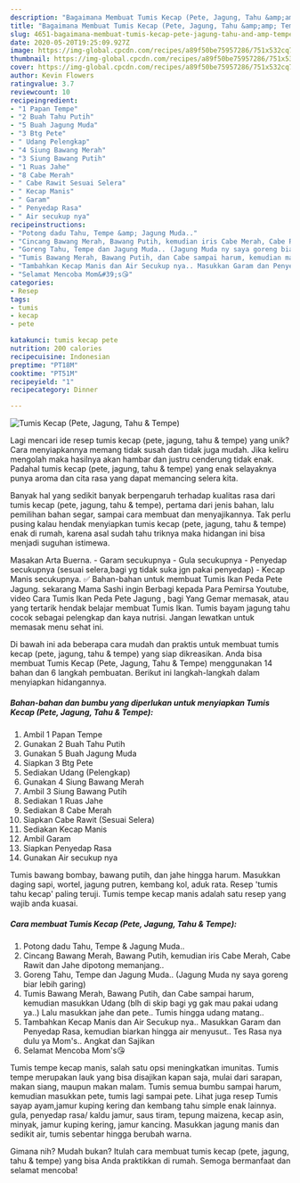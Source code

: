 ```yaml
---
description: "Bagaimana Membuat Tumis Kecap (Pete, Jagung, Tahu &amp;amp; Tempe), Menggugah Selera"
title: "Bagaimana Membuat Tumis Kecap (Pete, Jagung, Tahu &amp;amp; Tempe), Menggugah Selera"
slug: 4651-bagaimana-membuat-tumis-kecap-pete-jagung-tahu-and-amp-tempe-menggugah-selera
date: 2020-05-20T19:25:09.927Z
image: https://img-global.cpcdn.com/recipes/a89f50be75957286/751x532cq70/tumis-kecap-pete-jagung-tahu-tempe-foto-resep-utama.jpg
thumbnail: https://img-global.cpcdn.com/recipes/a89f50be75957286/751x532cq70/tumis-kecap-pete-jagung-tahu-tempe-foto-resep-utama.jpg
cover: https://img-global.cpcdn.com/recipes/a89f50be75957286/751x532cq70/tumis-kecap-pete-jagung-tahu-tempe-foto-resep-utama.jpg
author: Kevin Flowers
ratingvalue: 3.7
reviewcount: 10
recipeingredient:
- "1 Papan Tempe"
- "2 Buah Tahu Putih"
- "5 Buah Jagung Muda"
- "3 Btg Pete"
- " Udang Pelengkap"
- "4 Siung Bawang Merah"
- "3 Siung Bawang Putih"
- "1 Ruas Jahe"
- "8 Cabe Merah"
- " Cabe Rawit Sesuai Selera"
- " Kecap Manis"
- " Garam"
- " Penyedap Rasa"
- " Air secukup nya"
recipeinstructions:
- "Potong dadu Tahu, Tempe &amp; Jagung Muda.."
- "Cincang Bawang Merah, Bawang Putih, kemudian iris Cabe Merah, Cabe Rawit dan Jahe dipotong memanjang.."
- "Goreng Tahu, Tempe dan Jagung Muda.. (Jagung Muda ny saya goreng biar lebih garing)"
- "Tumis Bawang Merah, Bawang Putih, dan Cabe sampai harum, kemudian masukkan Udang (blh di skip bagi yg gak mau pakai udang ya..) Lalu masukkan jahe dan pete.. Tumis hingga udang matang.."
- "Tambahkan Kecap Manis dan Air Secukup nya.. Masukkan Garam dan Penyedap Rasa, kemudian biarkan hingga air menyusut.. Tes Rasa nya dulu ya Mom&#39;s.. Angkat dan Sajikan"
- "Selamat Mencoba Mom&#39;s😘"
categories:
- Resep
tags:
- tumis
- kecap
- pete

katakunci: tumis kecap pete 
nutrition: 200 calories
recipecuisine: Indonesian
preptime: "PT18M"
cooktime: "PT51M"
recipeyield: "1"
recipecategory: Dinner

---
```



![Tumis Kecap (Pete, Jagung, Tahu &amp; Tempe)](https://img-global.cpcdn.com/recipes/a89f50be75957286/751x532cq70/tumis-kecap-pete-jagung-tahu-tempe-foto-resep-utama.jpg)

Lagi mencari ide resep tumis kecap (pete, jagung, tahu &amp; tempe) yang unik? Cara menyiapkannya memang tidak susah dan tidak juga mudah. Jika keliru mengolah maka hasilnya akan hambar dan justru cenderung tidak enak. Padahal tumis kecap (pete, jagung, tahu &amp; tempe) yang enak selayaknya punya aroma dan cita rasa yang dapat memancing selera kita.

Banyak hal yang sedikit banyak berpengaruh terhadap kualitas rasa dari tumis kecap (pete, jagung, tahu &amp; tempe), pertama dari jenis bahan, lalu pemilihan bahan segar, sampai cara membuat dan menyajikannya. Tak perlu pusing kalau hendak menyiapkan tumis kecap (pete, jagung, tahu &amp; tempe) enak di rumah, karena asal sudah tahu triknya maka hidangan ini bisa menjadi suguhan istimewa.

Masakan Arta Buerna. - Garam secukupnya - Gula secukupnya - Penyedap secukupnya (sesuai selera,bagi yg tidak suka jgn pakai penyedap) - Kecap Manis secukupnya. ✅ Bahan-bahan untuk membuat Tumis Ikan Peda Pete Jagung. sekarang Mama Sashi ingin Berbagi kepada Para Pemirsa Youtube, video Cara Tumis Ikan Peda Pete Jagung , bagi Yang Gemar memasak, atau yang tertarik hendak belajar membuat Tumis Ikan. Tumis bayam jagung tahu cocok sebagai pelengkap dan kaya nutrisi. Jangan lewatkan untuk memasak menu sehat ini.


Di bawah ini ada beberapa cara mudah dan praktis untuk membuat tumis kecap (pete, jagung, tahu &amp; tempe) yang siap dikreasikan. Anda bisa membuat Tumis Kecap (Pete, Jagung, Tahu &amp; Tempe) menggunakan 14 bahan dan 6 langkah pembuatan. Berikut ini langkah-langkah dalam menyiapkan hidangannya.

<!--inarticleads1-->

##### Bahan-bahan dan bumbu yang diperlukan untuk menyiapkan Tumis Kecap (Pete, Jagung, Tahu &amp; Tempe):

1. Ambil 1 Papan Tempe
1. Gunakan 2 Buah Tahu Putih
1. Gunakan 5 Buah Jagung Muda
1. Siapkan 3 Btg Pete
1. Sediakan  Udang (Pelengkap)
1. Gunakan 4 Siung Bawang Merah
1. Ambil 3 Siung Bawang Putih
1. Sediakan 1 Ruas Jahe
1. Sediakan 8 Cabe Merah
1. Siapkan  Cabe Rawit (Sesuai Selera)
1. Sediakan  Kecap Manis
1. Ambil  Garam
1. Siapkan  Penyedap Rasa
1. Gunakan  Air secukup nya


Tumis bawang bombay, bawang putih, dan jahe hingga harum. Masukkan daging sapi, wortel, jagung putren, kembang kol, aduk rata. Resep &#39;tumis tahu kecap&#39; paling teruji. Tumis tempe kecap manis adalah satu resep yang wajib anda kuasai. 

<!--inarticleads2-->

##### Cara membuat Tumis Kecap (Pete, Jagung, Tahu &amp; Tempe):

1. Potong dadu Tahu, Tempe &amp; Jagung Muda..
1. Cincang Bawang Merah, Bawang Putih, kemudian iris Cabe Merah, Cabe Rawit dan Jahe dipotong memanjang..
1. Goreng Tahu, Tempe dan Jagung Muda.. (Jagung Muda ny saya goreng biar lebih garing)
1. Tumis Bawang Merah, Bawang Putih, dan Cabe sampai harum, kemudian masukkan Udang (blh di skip bagi yg gak mau pakai udang ya..) Lalu masukkan jahe dan pete.. Tumis hingga udang matang..
1. Tambahkan Kecap Manis dan Air Secukup nya.. Masukkan Garam dan Penyedap Rasa, kemudian biarkan hingga air menyusut.. Tes Rasa nya dulu ya Mom&#39;s.. Angkat dan Sajikan
1. Selamat Mencoba Mom&#39;s😘


Tumis tempe kecap manis, salah satu opsi meningkatkan imunitas. Tumis tempe merupakan lauk yang bisa disajikan kapan saja, mulai dari sarapan, makan siang, maupun makan malam. Tumis semua bumbu sampai harum, kemudian masukkan pete, tumis lagi sampai pete. Lihat juga resep Tumis sayap ayam,jamur kuping kering dan kembang tahu simple enak lainnya. gula, penyedap rasa/ kaldu jamur, saus tiram, tepung maizena, kecap asin, minyak, jamur kuping kering, jamur kancing. Masukkan jagung manis dan sedikit air, tumis sebentar hingga berubah warna. 

Gimana nih? Mudah bukan? Itulah cara membuat tumis kecap (pete, jagung, tahu &amp; tempe) yang bisa Anda praktikkan di rumah. Semoga bermanfaat dan selamat mencoba!
